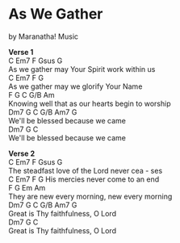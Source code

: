 # As We Gather

by Maranatha! Music

**Verse 1** \
C       Em7             F           Gsus G \
As we gather may Your Spirit work within us \
C       Em7            F           G \
As we gather may we glorify Your Name \
F       G                C            G/B   Am \
Knowing well that as our hearts begin to  worship \
Dm7        G                 C  G/B  Am7 G \
We'll be blessed because we came \
Dm7        G                  C \
We'll be blessed because we came
 
**Verse 2** \
C             Em7           F        Gsus  G \
The steadfast love of the Lord never cea - ses \
C   Em7           F          G
His mercies never come to an end \
          F             G   Em        Am \
They are new every morning, new every morning \
Dm7            G              C   G/B  Am7 G \
Great is Thy faithfulness, O Lord \
Dm7           G              C \
Great is Thy faithfulness, O Lord
